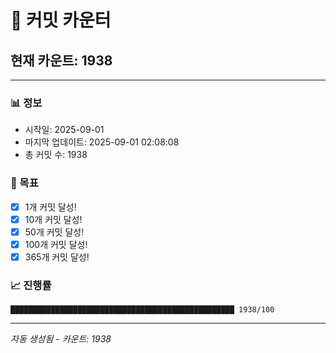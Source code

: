 # 🔢 커밋 카운터

## 현재 카운트: 1938

---

### 📊 정보
- 시작일: 2025-09-01
- 마지막 업데이트: 2025-09-01 02:08:08
- 총 커밋 수: 1938

### 🎯 목표
- [x] 1개 커밋 달성!
- [x] 10개 커밋 달성!
- [x] 50개 커밋 달성!
- [x] 100개 커밋 달성!
- [x] 365개 커밋 달성!

### 📈 진행률
```
██████████████████████████████████████████████████ 1938/100
```

---
*자동 생성됨 - 카운트: 1938*
